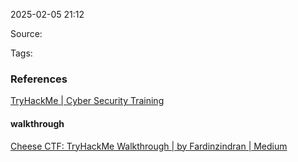 
2025-02-05 21:12

Source: 

Tags: 




### References
[TryHackMe | Cyber Security Training](https://tryhackme.com/room/cheesectfv10)

#### walkthrough 
[Cheese CTF: TryHackMe Walkthrough | by Fardinzindran | Medium](https://medium.com/@fardinzindran/cheese-ctf-tryhackme-walkthrough-a029ff082904)